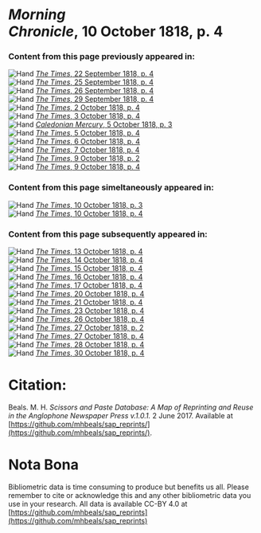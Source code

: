 # *Morning Chronicle*, 10 October 1818, p. 4  
  
### Content from this page previously appeared in:  
![Hand](http://scissorsandpaste.net/wp-content/uploads/2017/06/smallhandpointer.png) [*The Times*, 22 September 1818, p. 4](https://mhbeals.github.io/sap_html/The-Times/The-Times-22-September-1818-p-4)  
![Hand](http://scissorsandpaste.net/wp-content/uploads/2017/06/smallhandpointer.png) [*The Times*, 25 September 1818, p. 4](https://mhbeals.github.io/sap_html/The-Times/The-Times-25-September-1818-p-4)  
![Hand](http://scissorsandpaste.net/wp-content/uploads/2017/06/smallhandpointer.png) [*The Times*, 26 September 1818, p. 4](https://mhbeals.github.io/sap_html/The-Times/The-Times-26-September-1818-p-4)  
![Hand](http://scissorsandpaste.net/wp-content/uploads/2017/06/smallhandpointer.png) [*The Times*, 29 September 1818, p. 4](https://mhbeals.github.io/sap_html/The-Times/The-Times-29-September-1818-p-4)  
![Hand](http://scissorsandpaste.net/wp-content/uploads/2017/06/smallhandpointer.png) [*The Times*, 2 October 1818, p. 4](https://mhbeals.github.io/sap_html/The-Times/The-Times-2-October-1818-p-4)  
![Hand](http://scissorsandpaste.net/wp-content/uploads/2017/06/smallhandpointer.png) [*The Times*, 3 October 1818, p. 4](https://mhbeals.github.io/sap_html/The-Times/The-Times-3-October-1818-p-4)  
![Hand](http://scissorsandpaste.net/wp-content/uploads/2017/06/smallhandpointer.png) [*Caledonian Mercury*, 5 October 1818, p. 3](https://mhbeals.github.io/sap_html/Caledonian-Mercury/Caledonian-Mercury-5-October-1818-p-3)  
![Hand](http://scissorsandpaste.net/wp-content/uploads/2017/06/smallhandpointer.png) [*The Times*, 5 October 1818, p. 4](https://mhbeals.github.io/sap_html/The-Times/The-Times-5-October-1818-p-4)  
![Hand](http://scissorsandpaste.net/wp-content/uploads/2017/06/smallhandpointer.png) [*The Times*, 6 October 1818, p. 4](https://mhbeals.github.io/sap_html/The-Times/The-Times-6-October-1818-p-4)  
![Hand](http://scissorsandpaste.net/wp-content/uploads/2017/06/smallhandpointer.png) [*The Times*, 7 October 1818, p. 4](https://mhbeals.github.io/sap_html/The-Times/The-Times-7-October-1818-p-4)  
![Hand](http://scissorsandpaste.net/wp-content/uploads/2017/06/smallhandpointer.png) [*The Times*, 9 October 1818, p. 2](https://mhbeals.github.io/sap_html/The-Times/The-Times-9-October-1818-p-2)  
![Hand](http://scissorsandpaste.net/wp-content/uploads/2017/06/smallhandpointer.png) [*The Times*, 9 October 1818, p. 4](https://mhbeals.github.io/sap_html/The-Times/The-Times-9-October-1818-p-4)  
  
### Content from this page simeltaneously appeared in:  
![Hand](http://scissorsandpaste.net/wp-content/uploads/2017/06/smallhandpointer.png) [*The Times*, 10 October 1818, p. 3](https://mhbeals.github.io/sap_html/The-Times/The-Times-10-October-1818-p-3)  
![Hand](http://scissorsandpaste.net/wp-content/uploads/2017/06/smallhandpointer.png) [*The Times*, 10 October 1818, p. 4](https://mhbeals.github.io/sap_html/The-Times/The-Times-10-October-1818-p-4)  
  
### Content from this page subsequently appeared in:  
![Hand](http://scissorsandpaste.net/wp-content/uploads/2017/06/smallhandpointer.png) [*The Times*, 13 October 1818, p. 4](https://mhbeals.github.io/sap_html/The-Times/The-Times-13-October-1818-p-4)  
![Hand](http://scissorsandpaste.net/wp-content/uploads/2017/06/smallhandpointer.png) [*The Times*, 14 October 1818, p. 4](https://mhbeals.github.io/sap_html/The-Times/The-Times-14-October-1818-p-4)  
![Hand](http://scissorsandpaste.net/wp-content/uploads/2017/06/smallhandpointer.png) [*The Times*, 15 October 1818, p. 4](https://mhbeals.github.io/sap_html/The-Times/The-Times-15-October-1818-p-4)  
![Hand](http://scissorsandpaste.net/wp-content/uploads/2017/06/smallhandpointer.png) [*The Times*, 16 October 1818, p. 4](https://mhbeals.github.io/sap_html/The-Times/The-Times-16-October-1818-p-4)  
![Hand](http://scissorsandpaste.net/wp-content/uploads/2017/06/smallhandpointer.png) [*The Times*, 17 October 1818, p. 4](https://mhbeals.github.io/sap_html/The-Times/The-Times-17-October-1818-p-4)  
![Hand](http://scissorsandpaste.net/wp-content/uploads/2017/06/smallhandpointer.png) [*The Times*, 20 October 1818, p. 4](https://mhbeals.github.io/sap_html/The-Times/The-Times-20-October-1818-p-4)  
![Hand](http://scissorsandpaste.net/wp-content/uploads/2017/06/smallhandpointer.png) [*The Times*, 21 October 1818, p. 4](https://mhbeals.github.io/sap_html/The-Times/The-Times-21-October-1818-p-4)  
![Hand](http://scissorsandpaste.net/wp-content/uploads/2017/06/smallhandpointer.png) [*The Times*, 23 October 1818, p. 4](https://mhbeals.github.io/sap_html/The-Times/The-Times-23-October-1818-p-4)  
![Hand](http://scissorsandpaste.net/wp-content/uploads/2017/06/smallhandpointer.png) [*The Times*, 26 October 1818, p. 4](https://mhbeals.github.io/sap_html/The-Times/The-Times-26-October-1818-p-4)  
![Hand](http://scissorsandpaste.net/wp-content/uploads/2017/06/smallhandpointer.png) [*The Times*, 27 October 1818, p. 2](https://mhbeals.github.io/sap_html/The-Times/The-Times-27-October-1818-p-2)  
![Hand](http://scissorsandpaste.net/wp-content/uploads/2017/06/smallhandpointer.png) [*The Times*, 27 October 1818, p. 4](https://mhbeals.github.io/sap_html/The-Times/The-Times-27-October-1818-p-4)  
![Hand](http://scissorsandpaste.net/wp-content/uploads/2017/06/smallhandpointer.png) [*The Times*, 28 October 1818, p. 4](https://mhbeals.github.io/sap_html/The-Times/The-Times-28-October-1818-p-4)  
![Hand](http://scissorsandpaste.net/wp-content/uploads/2017/06/smallhandpointer.png) [*The Times*, 30 October 1818, p. 4](https://mhbeals.github.io/sap_html/The-Times/The-Times-30-October-1818-p-4)  


# Citation: 

Beals. M. H. *Scissors and Paste Database: A Map of Reprinting and Reuse in the Anglophone Newspaper Press v.1.0.1.* 2 June 2017. Available at [https://github.com/mhbeals/sap_reprints/](https://github.com/mhbeals/sap_reprints/). 

# Nota Bona

Bibliometric data is time consuming to produce but benefits us all. Please remember to cite or acknowledge this and any other bibliometric data you use in your research. All data is available CC-BY 4.0 at [https://github.com/mhbeals/sap_reprints](https://github.com/mhbeals/sap_reprints)